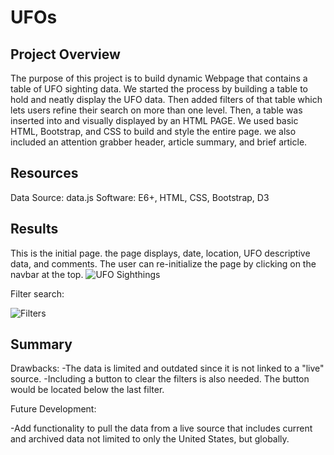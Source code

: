 # UFOs

## Project Overview
The purpose of this project is to build dynamic Webpage that contains a table of UFO sighting data. We started the process by building a table to hold and neatly display the UFO data. Then added filters of that table which lets users refine their search on more than one level. Then, a table was inserted into and visually displayed by an HTML PAGE. We used basic HTML, Bootstrap, and CSS to build and style the entire page. we also included an attention grabber header, article summary, and brief article.

## Resources
Data Source: data.js
Software: E6+, HTML, CSS, Bootstrap, D3

## Results
This is the initial page. the page displays, date, location, UFO descriptive data, and comments. 
The user can re-initialize the page by clicking on the navbar at the top.
![UFO Sighthings](https://user-images.githubusercontent.com/101952961/174519735-179dd172-a272-4bbe-a27c-effc2851d30e.jpg)

Filter search: 

![Filters](https://user-images.githubusercontent.com/101952961/174519997-f3c3359b-d58a-49f1-9019-bc72c6291b5b.jpg)

## Summary

Drawbacks:
-The data is limited and outdated since it is not linked to a "live" source.
-Including a button to clear the filters is also needed. The button would be located below the last filter.

Future Development: 


-Add functionality to pull the data from a live source that includes current and archived data not limited to only the United States, but globally.
